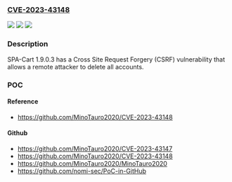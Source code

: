 ### [CVE-2023-43148](https://cve.mitre.org/cgi-bin/cvename.cgi?name=CVE-2023-43148)
![](https://img.shields.io/static/v1?label=Product&message=n%2Fa&color=blue)
![](https://img.shields.io/static/v1?label=Version&message=n%2Fa&color=blue)
![](https://img.shields.io/static/v1?label=Vulnerability&message=n%2Fa&color=brighgreen)

### Description

SPA-Cart 1.9.0.3 has a Cross Site Request Forgery (CSRF) vulnerability that allows a remote attacker to delete all accounts.

### POC

#### Reference
- https://github.com/MinoTauro2020/CVE-2023-43148

#### Github
- https://github.com/MinoTauro2020/CVE-2023-43147
- https://github.com/MinoTauro2020/CVE-2023-43148
- https://github.com/MinoTauro2020/MinoTauro2020
- https://github.com/nomi-sec/PoC-in-GitHub

